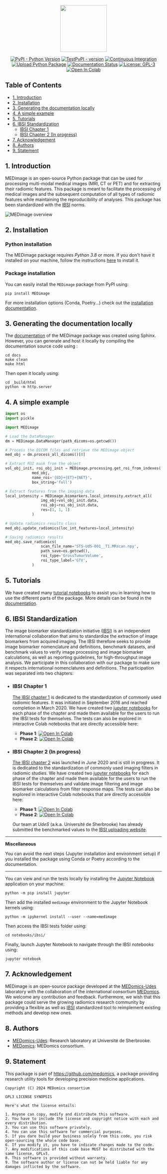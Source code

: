 <div align="center">

<img src="https://raw.githubusercontent.com/MahdiAll99/MEDimage/dev/docs/figures/MEDimageLogo.png" style="width:150px;"/>

[![PyPI - Python Version](https://img.shields.io/badge/python-3.8-blue)](https://www.python.org/downloads/release/python-380/)
[![TestPyPI - version](https://img.shields.io/badge/pypi-v0.2.0-blue)](https://test.pypi.org/project/medimage-pkg/0.2.0/)
[![Continuous Integration](https://github.com/MahdiAll99/MEDimage/actions/workflows/python-app.yml/badge.svg)](https://github.com/MahdiAll99/MEDimage/actions/workflows/python-app.yml)
[![Upload Python Package](https://github.com/MahdiAll99/MEDimage/actions/workflows/python-publish.yml/badge.svg)](https://github.com/MahdiAll99/MEDimage/actions/workflows/python-publish.yml)
[![Documentation Status](https://readthedocs.org/projects/medimage/badge/?version=latest)](https://medimage.readthedocs.io/en/latest/?badge=latest)
[![License: GPL-3](https://img.shields.io/badge/license-GPLv3-blue)](LICENSE)
[![Open In Colab](https://colab.research.google.com/assets/colab-badge.svg)](https://colab.research.google.com/github/MahdiAll99/MEDimage/blob/main/notebooks/tutorial/DataManager-Tutorial.ipynb)

</div>

## Table of Contents
  * [1. Introduction](#1-introduction)
  * [2. Installation](#2-installation)
  * [3. Generating the documentation locally](#3-generating-the-documentation-locally)
  * [4. A simple example](#4-a-simple-example)
  * [5. Tutorials](#5-tutorials)
  * [6. IBSI Standardization](#6-ibsi-standardization)
    * [IBSI Chapter 1](#ibsi-chapter-1)
    * [IBSI Chapter 2 (In progress)](#ibsi-chapter-2-in-progress)
  * [7. Acknowledgement](#7-acknowledgement)
  * [8. Authors](#8-authors)
  * [9. Statement](#9-statement)

## 1. Introduction
MEDimage is an open-source Python package that can be used for processing multi-modal medical images (MRI, CT or PET) and for extracting their radiomic features. This package is meant to facilitate the processing of medical images and the subsequent computation of all types of radiomic features while maintaining the reproducibility of analyses. This package has been standardized with the [IBSI](https://theibsi.github.io/) norms.

![MEDimage overview](https://raw.githubusercontent.com/MahdiAll99/MEDimage/main/docs/figures/pakcage-overview.png)


## 2. Installation

### Python installation
The MEDimage package requires *Python 3.8* or more. If you don't have it installed on your machine, follow the instructions [here](https://github.com/MahdiAll99/MEDimage/blob/main/python.md) to install it.

### Package installation
You can easily install the ``MEDimage`` package from PyPI using:
```
pip install MEDimage
```

For more installation options (Conda, Poetry...) check out the [installation documentation](https://medimage.readthedocs.io/en/latest/Installation.html).

## 3. Generating the documentation locally
The [documentation](https://medimage.readthedocs.io/en/latest/) of the MEDimage package was created using Sphinx. However, you can generate and host it locally by compiling the documentation source code using :

```
cd docs
make clean
make html
```

Then open it locally using:

```
cd _build/html
python -m http.server
```

## 4. A simple example
```python
import os
import pickle

import MEDimage

# Load the DataManager
dm = MEDimage.DataManager(path_dicoms=os.getcwd())

# Process the DICOM files and retrieve the MEDimage object
med_obj = dm.process_all_dicoms()[0]

# Extract ROI mask from the object
vol_obj_init, roi_obj_init = MEDimage.processing.get_roi_from_indexes(
            med_obj,
            name_roi='{ED}+{ET}+{NET}',
            box_string='full')

# Extract features from the imaging data
local_intensity = MEDimage.biomarkers.local_intensity.extract_all(
                img_obj=vol_obj_init.data,
                roi_obj=roi_obj_init.data,
                res=[1, 1, 1]
            )

# Update radiomics results class
med_obj.update_radiomics(loc_int_features=local_intensity)

# Saving radiomics results
med_obj.save_radiomics(
                scan_file_name='STS-UdS-001__T1.MRscan.npy',
                path_save=os.getcwd(),
                roi_type='GrossTumorVolume',
                roi_type_label='GTV',
            )
```

## 5. Tutorials

We have created many [tutorial notebooks](https://github.com/MahdiAll99/MEDimage/tree/main/notebooks) to assist you in learning how to use the different parts of the package. More details can be found in the [documentation](https://medimage.readthedocs.io/en/latest/tutorials.html).

## 6. IBSI Standardization
The image biomarker standardization initiative ([IBSI](https://theibsi.github.io)) is an independent international collaboration that aims to standardize the extraction of image biomarkers from acquired imaging. The IBSI therefore seeks to provide image biomarker nomenclature and definitions, benchmark datasets, and benchmark values to verify image processing and image biomarker calculations, as well as reporting guidelines, for high-throughput image analysis. We participate in this collaboration with our package to make sure it respects international nomenclatures and definitions. The participation was separated into two chapters:

  - ### IBSI Chapter 1
      [The IBSI chapter 1](https://theibsi.github.io/ibsi1/) is dedicated to the standardization of commonly used radiomic features. It was initiated in September 2016 and reached completion in March 2020. We have created two [jupyter notebooks](https://github.com/MahdiAll99/MEDimage/tree/main/notebooks/ibsi) for each phase of the chapter and made them available for the users to run the IBSI tests for themselves. The tests can also be explored in interactive Colab notebooks that are directly accessible here:
      
      - **Phase 1**: [![Open In Colab](https://colab.research.google.com/assets/colab-badge.svg)](https://colab.research.google.com/github/MahdiAll99/MEDimage/blob/main/notebooks/ibsi/ibsi1p1.ipynb)
      - **Phase 2**: [![Open In Colab](https://colab.research.google.com/assets/colab-badge.svg)](https://colab.research.google.com/github/MahdiAll99/MEDimage/blob/main/notebooks/ibsi/ibsi1p2.ipynb)

  - ### IBSI Chapter 2 (In progress)
      [The IBSI chapter 2](https://theibsi.github.io/ibsi2/) was launched in June 2020 and is still in progress. It is dedicated to the standardization of commonly used imaging filters in radiomic studies. We have created two [jupyter notebooks](https://github.com/MahdiAll99/MEDimage/tree/main/notebooks/ibsi) for each phase of the chapter and made them available for the users to run the IBSI tests for themselves and validate image filtering and image biomarker calculations from filter response maps. The tests can also be explored in interactive Colab notebooks that are directly accessible here: 
      
      - **Phase 1**: [![Open In Colab](https://colab.research.google.com/assets/colab-badge.svg)](https://colab.research.google.com/github/MahdiAll99/MEDimage/blob/main/notebooks/ibsi/ibsi2p1.ipynb)
      - **Phase 2**: [![Open In Colab](https://colab.research.google.com/assets/colab-badge.svg)](https://colab.research.google.com/github/MahdiAll99/MEDimage/blob/main/notebooks/ibsi/ibsi2p2.ipynb)

      Our team at *UdeS* (a.k.a. Université de Sherbrooke) has already submitted the benchmarked values to the [IBSI uploading website](https://ibsi.radiomics.hevs.ch/).

---
**Miscellaneous**

You can avoid the next steps (Jupyter installation and environment setup) if you installed the package using Conda or Poetry according to the documentation.

---

You can view and run the tests locally by installing the [Jupyter Notebook](https://jupyter.org/) application on your machine:
```
python -m pip install jupyter
```
Then add the installed `medimage` environment to the Jupyter Notebook kernels using:

```
python -m ipykernel install --user --name=medimage
```

Then access the IBSI tests folder using:

```
cd notebooks/ibsi/
```

Finally, launch Jupyter Notebook to navigate through the IBSI notebooks using:

```
jupyter notebook
```

## 7. Acknowledgement
MEDimage is an open-source package developed at the [MEDomics-Udes](https://www.medomics-udes.org/en/) laboratory with the collaboration of the international consortium [MEDomics](https://www.medomics.ai/). We welcome any contribution and feedback. Furthermore, we wish that this package could serve the growing radiomics research community by providing a flexible as well as [IBSI](https://theibsi.github.io/) standardized tool to reimplement existing methods and develop new ones.

## 8. Authors
* [MEDomics-Udes](https://www.medomics-udes.org/en/): Research laboratory at Université de Sherbrooke.
* [MEDomics](https://github.com/medomics/): MEDomics consortium.

## 9. Statement

This package is part of https://github.com/medomics, a package providing research utility tools for developing precision medicine applications.

```
Copyright (C) 2024 MEDomics consortium

GPL3 LICENSE SYNOPSIS

Here's what the license entails:

1. Anyone can copy, modify and distribute this software.
2. You have to include the license and copyright notice with each and every distribution.
3. You can use this software privately.
4. You can use this software for commercial purposes.
5. If you dare build your business solely from this code, you risk open-sourcing the whole code base.
6. If you modify it, you have to indicate changes made to the code.
7. Any modifications of this code base MUST be distributed with the same license, GPLv3.
8. This software is provided without warranty.
9. The software author or license can not be held liable for any damages inflicted by the software.
```
